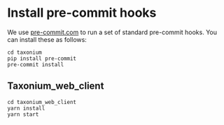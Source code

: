 # Install pre-commit hooks

We use [pre-commit.com](https://pre-commit.com/) to run a set of standard pre-commit hooks. You can install these as follows:

```
cd taxonium
pip install pre-commit
pre-commit install
```


## Taxonium_web_client

```
cd taxonium_web_client
yarn install
yarn start
```
